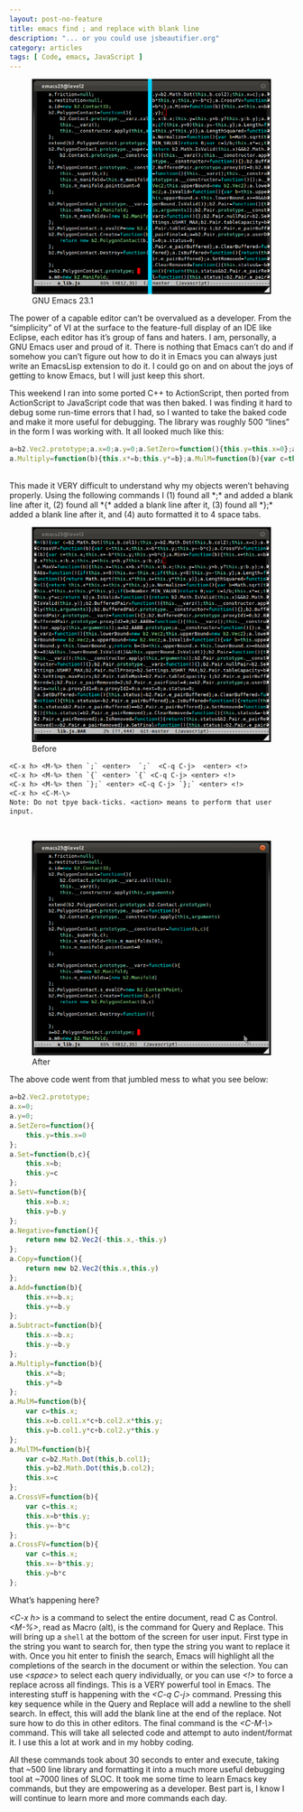 ```yaml
---
layout: post-no-feature
title: emacs find ; and replace with blank line
description: "... or you could use jsbeautifier.org"
category: articles
tags: [ Code, emacs, JavaScript ]
---
```


<figure>
  <img src="/images/emacs_split.png">
  <figcaption>GNU Emacs 23.1</figcaption>
</figure>

The power of a capable editor can’t be overvalued as a developer.  From the “simplicity” of VI at the surface to the feature-full display of an IDE like Eclipse, each editor has it’s group of fans and haters.  I am, personally, a GNU Emacs user and proud of it.  There is nothing that Emacs can’t do and if somehow you can’t figure out how to do it in Emacs you can always just write an EmacsLisp extension to do it.  I could go on and on about the joys of getting to know Emacs, but I will just keep this short.

This weekend I ran into some ported C++ to ActionScript, then ported from ActionScript to JavaScript code that was then baked.  I was finding it hard to debug some run-time errors that I had, so I wanted to take the baked code and make it more useful for debugging.  The library was roughly 500 “lines” in the form I was working with. It all looked much like this:

``` javascript
a=b2.Vec2.prototype;a.x=0;a.y=0;a.SetZero=function(){this.y=this.x=0};a.Set=function(b,c){this.x=b;this.y=c};a.SetV=function(b){this.x=b.x;this.y=b.y};a.Negative=function(){return new b2.Vec2(-this.x,-this.y)};a.Copy=function(){return new b2.Vec2(this.x,this.y)};a.Add=function(b){this.x+=b.x;this.y+=b.y};a.Subtract=function(b){this.x-=b.x;this.y-=b.y};
a.Multiply=function(b){this.x*=b;this.y*=b};a.MulM=function(b){var c=this.x;this.x=b.col1.x*c+b.col2.x*this.y;this.y=b.col1.y*c+b.col2.y*this.y};a.MulTM=function(b){var c=b2.Math.Dot(this,b.col1);this.y=b2.Math.Dot(this,b.col2);this.x=c};a.CrossVF=function(b){var c=this.x;this.x=b*this.y;this.y=-b*c};a.CrossFV=function(b){var c=this.x;this.x=-b*this.y;this.y=b*c};
```
<br>
This made it VERY difficult to understand why my objects weren’t behaving properly.  Using the following commands I (1) found all *;* and added a blank line after it, (2) found all *{* added a blank line after it, (3) found all *};* added a blank line after it, and (4) auto formatted it to 4 space tabs.

<figure>
  <img src="/images/emacs_jumbled_mess.png">
  <figcaption>Before</figcaption>
</figure>

``` plaintext
<C-x h> <M-%> then `;` <enter>  `;`  <C-q C-j>  <enter> <!>
<C-x h> <M-%> then `{` <enter> `{` <C-q C-j> <enter> <!>
<C-x h> <M-%> then `};` <enter> <C-q C-j> `};` <enter> <!>
<C-x h> <C-M-\>
Note: Do not tpye back-ticks. <action> means to perform that user input.
```
<br>
<figure>
  <img src="/images/emacs_cleaned_up.png">
  <figcaption>After</figcaption>
</figure>

The above code went from that jumbled mess to what you see below:

``` javascript
a=b2.Vec2.prototype;
a.x=0;
a.y=0;
a.SetZero=function(){
    this.y=this.x=0
};
a.Set=function(b,c){
    this.x=b;
    this.y=c
};
a.SetV=function(b){
    this.x=b.x;
    this.y=b.y
};
a.Negative=function(){
    return new b2.Vec2(-this.x,-this.y)
};
a.Copy=function(){
    return new b2.Vec2(this.x,this.y)
};
a.Add=function(b){
    this.x+=b.x;
    this.y+=b.y
};
a.Subtract=function(b){
    this.x-=b.x;
    this.y-=b.y
};
a.Multiply=function(b){
    this.x*=b;
    this.y*=b
};
a.MulM=function(b){
    var c=this.x;
    this.x=b.col1.x*c+b.col2.x*this.y;
    this.y=b.col1.y*c+b.col2.y*this.y
};
a.MulTM=function(b){
    var c=b2.Math.Dot(this,b.col1);
    this.y=b2.Math.Dot(this,b.col2);
    this.x=c
};
a.CrossVF=function(b){
    var c=this.x;
    this.x=b*this.y;
    this.y=-b*c
};
a.CrossFV=function(b){
    var c=this.x;
    this.x=-b*this.y;
    this.y=b*c
};
```

What’s happening here?

*\<C-x h\>* is a command to select the entire document, read C as Control. *\<M-%\>*, read as Macro (alt), is the command for Query and Replace.  This will bring up a `shell` at the bottom of the screen for user input. First type in the string you want to search for, then type the string you want to replace it with.  Once you hit enter to finish the search, Emacs will highlight all the completions of the search in the document or within the selection.  You can use *\<space\>* to select each query individually, or you can use *\<!\>* to force a replace across all findings.  This is a VERY powerful tool in Emacs.  The interesting stuff is happening with the *\<C-q C-j\>* command.  Pressing this key sequence while in the Query and Replace will add a newline to the shell search. In effect, this will add the blank line at the end of the replace.  Not sure how to do this in other editors. The final command is the *\<C-M-\\>* command.  This will take all selected code and attempt to auto indent/format it.  I use this a lot at work and in my hobby coding.

All these commands took about 30 seconds to enter and execute, taking that ~500 line library and formatting it into a much more useful debugging tool at ~7000 lines of SLOC. It took me some time to learn Emacs key commands, but they are empowering as a developer.  Best part is, I know I will continue to learn more and more commands each day.